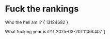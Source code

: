 # Fuck the rankings

Who the hell am I?
{ 13124682 }

What fucking year is it?
[ 2025-03-20T11:56:40Z ]
